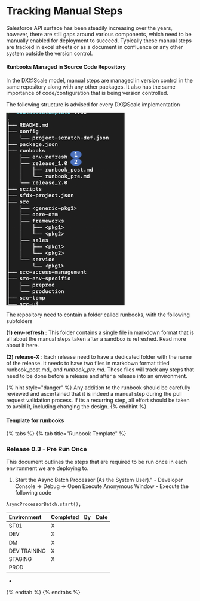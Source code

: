 # Tracking Manual Steps

#### 

Salesforce API surface has been steadily increasing over the years, however, there are still gaps around various components, which need to be manually enabled for deployment to succeed.  Typically these manual steps are tracked in excel sheets or as a document in confluence or any other system outside the version control.

#### Runbooks Managed in Source Code Repository

In the DX@Scale model, manual steps are managed in version control in the same repository along with any other packages. It also has the same importance of code/configuration that is being version controlled.

The following structure is advised for every DX@Scale implementation

![](../.gitbook/assets/image%20%2825%29.png)

The repository need to contain a folder called runbooks, with the following subfolders

**\(1\) env-refresh :**  This folder contains a single file in markdown format that is all about the manual  steps taken after a sandbox is refreshed. Read more about it here.

**\(2\) release-X** : Each release need to have a dedicated folder with the name of the release. It needs to have two files in markdown format titled runbook_post.md_ and _runbook\_pre.md._ These files will track any steps that need to be done before a release and after a release into an environment.

{% hint style="danger" %}
Any addition to the runbook should be carefully reviewed and ascertained that it is indeed a manual step during the pull request validation process.  If its a recurring step, all effort should be taken to avoid it, including changing the design.
{% endhint %}

#### Template for runbooks

{% tabs %}
{% tab title="Runbook Template" %}
### Release 0.3 - Pre Run Once

This document outlines the steps that are required to be run once in each environment we are deploying to.

1. Start the Async Batch Processor \(As the System User\)." - Developer Console -&gt; Debug -&gt; Open Execute Anonymous Window  - Execute the following code

```text
AsyncProcessorBatch.start();
```

| Environment | Completed | By | Date |
| :--- | :--- | :--- | :--- |
| ST01 | X |  |  |
| DEV | X |  |  |
| DM | X |  |  |
| DEV TRAINING | X |  |  |
| STAGING | X |  |  |
| PROD |  |  |  |

* |  |
  | :--- |
{% endtab %}
{% endtabs %}

